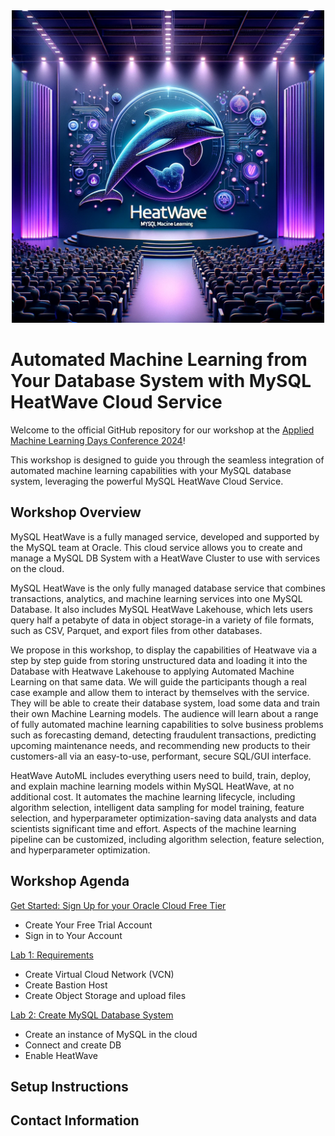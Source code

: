 
<div align="center">
    <img src="images/workshop_logo.webp" width="500" alt="Workshop logo">
</div>


# Automated Machine Learning from Your Database System with MySQL HeatWave Cloud Service

Welcome to the official GitHub repository for our workshop at the [Applied Machine Learning Days Conference 2024](https://www.appliedmldays.org/)!

This workshop is designed to guide you through the seamless integration of automated machine learning capabilities with your MySQL database system, leveraging the powerful MySQL HeatWave Cloud Service.


## Workshop Overview

MySQL HeatWave is a fully managed service, developed and supported by the MySQL team at Oracle. This cloud service allows you to create and manage a MySQL DB System with a HeatWave Cluster to use with services on the cloud.

MySQL HeatWave is the only fully managed database service that combines transactions, analytics, and machine learning services into one MySQL Database. It also includes MySQL HeatWave Lakehouse, which lets users query half a petabyte of data in object storage-in a variety of file formats, such as CSV, Parquet, and export files from other databases.

We propose in this workshop, to display the capabilities of Heatwave via a step by step guide from storing unstructured data and loading it into the Database with Heatwave Lakehouse to applying Automated Machine Learning on that same data.
We will guide the participants though a real case example and allow them to interact by themselves with the service. They will be able to create their database system, load some data and train their own Machine Learning models.
The audience will learn about a range of fully automated machine learning capabilities to solve business problems such as forecasting demand, detecting fraudulent transactions, predicting upcoming maintenance needs, and recommending new products to their customers-all via an easy-to-use, performant, secure SQL/GUI interface.

HeatWave AutoML includes everything users need to build, train, deploy, and explain machine learning models within MySQL HeatWave, at no additional cost. It automates the machine learning lifecycle, including algorithm selection, intelligent data sampling for model training, feature selection, and hyperparameter optimization-saving data analysts and data scientists significant time and effort. Aspects of the machine learning pipeline can be customized, including algorithm selection, feature selection, and hyperparameter optimization.

## Workshop Agenda

[Get Started: Sign Up for your Oracle Cloud Free Tier](get_started/README.md)

- Create Your Free Trial Account
- Sign in to Your Account

[Lab 1: Requirements](requirements/README.md)

- Create Virtual Cloud Network (VCN)
- Create Bastion Host
- Create Object Storage and upload files

[Lab 2: Create MySQL Database System](mysql/README.md)

- Create an instance of MySQL in the cloud
- Connect and create DB
- Enable HeatWave

## Setup Instructions


## Contact Information


